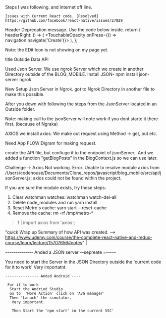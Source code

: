  <!--  Focus on this app is to see how data flow through the application -->
 <!--  Completed so far 
  installed 
  "npm install react-navigation"
   -->

   Steps I was following. and Internet off line.

    Issues with Current React code. [Resolved]
    https://github.com/facebook/react-native/issues/27029


 Header Deprecation message. Use the code below inside. 
  return {
    headerRight: () => (
      <TouchableOpacity onPress={() => navigation.navigate('Create')}>
        <Feather name="plus" size={30} />
      </TouchableOpacity>
    ),
  };

  Note: the EDit Icon is not showing on my page yet. 


  <!--  Started to write this from the Video of  =>>> Data API Sync --> title Outside Data API

  Used Json Server. 
   We use ngrok Server which we create in another Directory outside of the BLOG_MOBILE.
 Install JSON- 
  npm install json-server ngrok

  New Setup Json Server in Ngrok. 
  got to Ngrok Directory in another file to make this possible. 

  After you down with following the steps from the JsonServer located in an Outside folder. 

Note: making call to the jsonServer will note work if you dont starte it there first. (because of Ngraka)


  AXIOS
  we install axios.
  We make out request using Method -> get, put etc. 

   Need App FLOW Digram for making request.

  
create the API file, but confiuge it to the endpoint of jsonServer..
 And we added a function "getBlogPosts" in the BlogContext.js  so we can use later.


 Challenge -> Axios Not working. Error.
        Unable to resolve module axios from /Users/codehouse/Documents/Clone_repos/javascript/blog_mobile/src/api/jsonServer.js: axios could not be found within the project.

If you are sure the module exists, try these steps:
 1. Clear watchman watches: watchman watch-del-all
 2. Delete node_modules and run yarn install
 3. Reset Metro's cache: yarn start --reset-cache
 4. Remove the cache: rm -rf /tmp/metro-*
> 1 | import axios from 'axios';

"quick Wrap up Summary of how API was created.
--> https://www.udemy.com/course/the-complete-react-native-and-redux-course/learn/lecture/15707656#notes"
    |                    

-------------- Anded a JSON server --sepreate =-----

 You need to start the Server in the JSON Directory outside the 'current code for it to work'
  Very importatnt. 

    --------------- Anded Android ----

     For it to work
      Start the Andriod Studio 
      Go to  'More Action' click on 'AvG manager'
      Then 'Lanuch' the simulator.
       Very important. 

       Then Start the 'npm start' in the current VSC'